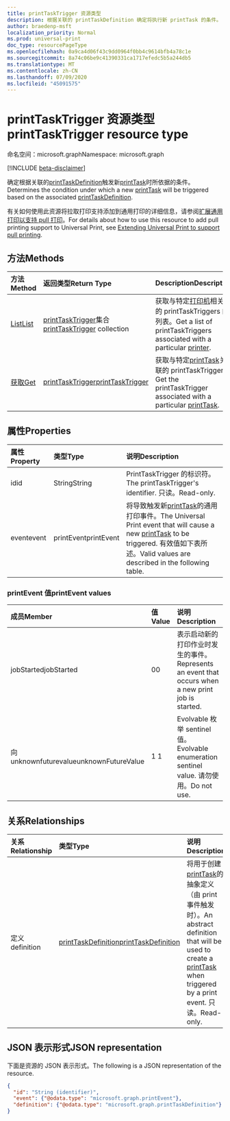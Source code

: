 ```yaml
---
title: printTaskTrigger 资源类型
description: 根据关联的 printTaskDefinition 确定将执行新 printTask 的条件。
author: braedenp-msft
localization_priority: Normal
ms.prod: universal-print
doc_type: resourcePageType
ms.openlocfilehash: 0a9ca4d06f43c9dd0964f0bb4c9614bfb4a78c1e
ms.sourcegitcommit: 8a74c06be9c41390331ca1717efedc5b5a244db5
ms.translationtype: MT
ms.contentlocale: zh-CN
ms.lasthandoff: 07/09/2020
ms.locfileid: "45091575"
---
```

# <a name="printtasktrigger-resource-type"></a><span data-ttu-id="f6851-103">printTaskTrigger 资源类型</span><span class="sxs-lookup"><span data-stu-id="f6851-103">printTaskTrigger resource type</span></span>

<span data-ttu-id="f6851-104">命名空间：microsoft.graph</span><span class="sxs-lookup"><span data-stu-id="f6851-104">Namespace: microsoft.graph</span></span>

[!INCLUDE [beta-disclaimer](../../includes/beta-disclaimer.md)]

<span data-ttu-id="f6851-105">确定根据关联的[printTaskDefinition](printtaskdefinition.md)触发新[printTask](printtask.md)时所依据的条件。</span><span class="sxs-lookup"><span data-stu-id="f6851-105">Determines the condition under which a new [printTask](printtask.md) will be triggered based on the associated [printTaskDefinition](printtaskdefinition.md).</span></span>

<span data-ttu-id="f6851-106">有关如何使用此资源将拉取打印支持添加到通用打印的详细信息，请参阅[扩展通用打印以支持 pull 打印](/graph/universal-print-concept-overview#extending-universal-print-to-support-pull-printing)。</span><span class="sxs-lookup"><span data-stu-id="f6851-106">For details about how to use this resource to add pull printing support to Universal Print, see [Extending Universal Print to support pull printing](/graph/universal-print-concept-overview#extending-universal-print-to-support-pull-printing).</span></span>

## <a name="methods"></a><span data-ttu-id="f6851-107">方法</span><span class="sxs-lookup"><span data-stu-id="f6851-107">Methods</span></span>

| <span data-ttu-id="f6851-108">方法</span><span class="sxs-lookup"><span data-stu-id="f6851-108">Method</span></span>       | <span data-ttu-id="f6851-109">返回类型</span><span class="sxs-lookup"><span data-stu-id="f6851-109">Return Type</span></span> | <span data-ttu-id="f6851-110">Description</span><span class="sxs-lookup"><span data-stu-id="f6851-110">Description</span></span> |
|:-------------|:------------|:------------|
| [<span data-ttu-id="f6851-111">List</span><span class="sxs-lookup"><span data-stu-id="f6851-111">List</span></span>](../api/printer-list-tasktriggers.md) | <span data-ttu-id="f6851-112">[printTaskTrigger](printtasktrigger.md)集合</span><span class="sxs-lookup"><span data-stu-id="f6851-112">[printTaskTrigger](printtasktrigger.md) collection</span></span> | <span data-ttu-id="f6851-113">获取与特定[打印机](printer.md)相关联的 printTaskTriggers 的列表。</span><span class="sxs-lookup"><span data-stu-id="f6851-113">Get a list of printTaskTriggers associated with a particular [printer](printer.md).</span></span> |
| [<span data-ttu-id="f6851-114">获取</span><span class="sxs-lookup"><span data-stu-id="f6851-114">Get</span></span>](../api/printtasktrigger-get.md) | [<span data-ttu-id="f6851-115">printTaskTrigger</span><span class="sxs-lookup"><span data-stu-id="f6851-115">printTaskTrigger</span></span>](printtasktrigger.md) | <span data-ttu-id="f6851-116">获取与特定[printTask](printtask.md)关联的 printTaskTrigger。</span><span class="sxs-lookup"><span data-stu-id="f6851-116">Get the printTaskTrigger associated with a particular [printTask](printtask.md).</span></span> |


## <a name="properties"></a><span data-ttu-id="f6851-117">属性</span><span class="sxs-lookup"><span data-stu-id="f6851-117">Properties</span></span>
| <span data-ttu-id="f6851-118">属性</span><span class="sxs-lookup"><span data-stu-id="f6851-118">Property</span></span>     | <span data-ttu-id="f6851-119">类型</span><span class="sxs-lookup"><span data-stu-id="f6851-119">Type</span></span>        | <span data-ttu-id="f6851-120">说明</span><span class="sxs-lookup"><span data-stu-id="f6851-120">Description</span></span> |
|:-------------|:------------|:------------|
|<span data-ttu-id="f6851-121">id</span><span class="sxs-lookup"><span data-stu-id="f6851-121">id</span></span>|<span data-ttu-id="f6851-122">String</span><span class="sxs-lookup"><span data-stu-id="f6851-122">String</span></span>|<span data-ttu-id="f6851-123">PrintTaskTrigger 的标识符。</span><span class="sxs-lookup"><span data-stu-id="f6851-123">The printTaskTrigger's identifier.</span></span> <span data-ttu-id="f6851-124">只读。</span><span class="sxs-lookup"><span data-stu-id="f6851-124">Read-only.</span></span>|
|<span data-ttu-id="f6851-125">event</span><span class="sxs-lookup"><span data-stu-id="f6851-125">event</span></span>|<span data-ttu-id="f6851-126">printEvent</span><span class="sxs-lookup"><span data-stu-id="f6851-126">printEvent</span></span>|<span data-ttu-id="f6851-127">将导致触发新[printTask](printtask.md)的通用打印事件。</span><span class="sxs-lookup"><span data-stu-id="f6851-127">The Universal Print event that will cause a new [printTask](printtask.md) to be triggered.</span></span> <span data-ttu-id="f6851-128">有效值如下表所述。</span><span class="sxs-lookup"><span data-stu-id="f6851-128">Valid values are described in the following table.</span></span>|

### <a name="printevent-values"></a><span data-ttu-id="f6851-129">printEvent 值</span><span class="sxs-lookup"><span data-stu-id="f6851-129">printEvent values</span></span>

|<span data-ttu-id="f6851-130">成员</span><span class="sxs-lookup"><span data-stu-id="f6851-130">Member</span></span>|<span data-ttu-id="f6851-131">值</span><span class="sxs-lookup"><span data-stu-id="f6851-131">Value</span></span>|<span data-ttu-id="f6851-132">说明</span><span class="sxs-lookup"><span data-stu-id="f6851-132">Description</span></span>|
|:---|:---|:---|
|<span data-ttu-id="f6851-133">jobStarted</span><span class="sxs-lookup"><span data-stu-id="f6851-133">jobStarted</span></span>|<span data-ttu-id="f6851-134">0</span><span class="sxs-lookup"><span data-stu-id="f6851-134">0</span></span>|<span data-ttu-id="f6851-135">表示启动新的打印作业时发生的事件。</span><span class="sxs-lookup"><span data-stu-id="f6851-135">Represents an event that occurs when a new print job is started.</span></span>|
|<span data-ttu-id="f6851-136">向 unknownfuturevalue</span><span class="sxs-lookup"><span data-stu-id="f6851-136">unknownFutureValue</span></span>|<span data-ttu-id="f6851-137">1 </span><span class="sxs-lookup"><span data-stu-id="f6851-137">1</span></span>|<span data-ttu-id="f6851-138">Evolvable 枚举 sentinel 值。</span><span class="sxs-lookup"><span data-stu-id="f6851-138">Evolvable enumeration sentinel value.</span></span> <span data-ttu-id="f6851-139">请勿使用。</span><span class="sxs-lookup"><span data-stu-id="f6851-139">Do not use.</span></span>|

## <a name="relationships"></a><span data-ttu-id="f6851-140">关系</span><span class="sxs-lookup"><span data-stu-id="f6851-140">Relationships</span></span>
| <span data-ttu-id="f6851-141">关系</span><span class="sxs-lookup"><span data-stu-id="f6851-141">Relationship</span></span> | <span data-ttu-id="f6851-142">类型</span><span class="sxs-lookup"><span data-stu-id="f6851-142">Type</span></span>        | <span data-ttu-id="f6851-143">说明</span><span class="sxs-lookup"><span data-stu-id="f6851-143">Description</span></span> |
|:-------------|:------------|:------------|
|<span data-ttu-id="f6851-144">定义</span><span class="sxs-lookup"><span data-stu-id="f6851-144">definition</span></span>|[<span data-ttu-id="f6851-145">printTaskDefinition</span><span class="sxs-lookup"><span data-stu-id="f6851-145">printTaskDefinition</span></span>](printtaskdefinition.md)|<span data-ttu-id="f6851-146">将用于创建[printTask](printtask.md)的抽象定义（由 print 事件触发时）。</span><span class="sxs-lookup"><span data-stu-id="f6851-146">An abstract definition that will be used to create a [printTask](printtask.md) when triggered by a print event.</span></span> <span data-ttu-id="f6851-147">只读。</span><span class="sxs-lookup"><span data-stu-id="f6851-147">Read-only.</span></span>|

## <a name="json-representation"></a><span data-ttu-id="f6851-148">JSON 表示形式</span><span class="sxs-lookup"><span data-stu-id="f6851-148">JSON representation</span></span>

<span data-ttu-id="f6851-149">下面是资源的 JSON 表示形式。</span><span class="sxs-lookup"><span data-stu-id="f6851-149">The following is a JSON representation of the resource.</span></span>

<!-- {
  "blockType": "resource",
  "optionalProperties": [

  ],
  "@odata.type": "microsoft.graph.printTaskTrigger",
  "keyProperty": "id",
  "baseType":"microsoft.graph.entity"
}-->

```json
{
  "id": "String (identifier)",
  "event": {"@odata.type": "microsoft.graph.printEvent"},
  "definition": {"@odata.type": "microsoft.graph.printTaskDefinition"}
}

```

<!-- uuid: 8fcb5dbc-d5aa-4681-8e31-b001d5168d79
2015-10-25 14:57:30 UTC -->
<!-- {
  "type": "#page.annotation",
  "description": "printTaskTrigger resource",
  "keywords": "",
  "section": "documentation",
  "tocPath": ""
}-->
